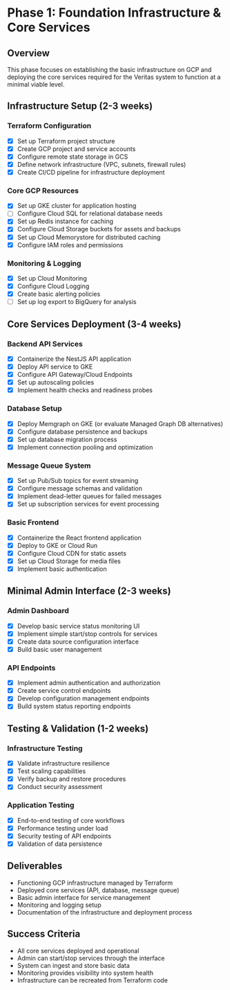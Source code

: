 # Phase 1: Foundation Infrastructure & Core Services

## Overview
This phase focuses on establishing the basic infrastructure on GCP and deploying the core services required for the Veritas system to function at a minimal viable level.

## Infrastructure Setup (2-3 weeks)

### Terraform Configuration
- [x] Set up Terraform project structure
- [x] Create GCP project and service accounts
- [x] Configure remote state storage in GCS
- [x] Define network infrastructure (VPC, subnets, firewall rules)
- [x] Create CI/CD pipeline for infrastructure deployment

### Core GCP Resources
- [x] Set up GKE cluster for application hosting
- [ ] Configure Cloud SQL for relational database needs
- [x] Set up Redis instance for caching
- [x] Configure Cloud Storage buckets for assets and backups
- [x] Set up Cloud Memorystore for distributed caching
- [x] Configure IAM roles and permissions

### Monitoring & Logging
- [x] Set up Cloud Monitoring
- [x] Configure Cloud Logging
- [x] Create basic alerting policies
- [ ] Set up log export to BigQuery for analysis

## Core Services Deployment (3-4 weeks)

### Backend API Services
- [x] Containerize the NestJS API application
- [x] Deploy API service to GKE
- [x] Configure API Gateway/Cloud Endpoints
- [x] Set up autoscaling policies
- [x] Implement health checks and readiness probes

### Database Setup
- [x] Deploy Memgraph on GKE (or evaluate Managed Graph DB alternatives)
- [x] Configure database persistence and backups
- [x] Set up database migration process
- [x] Implement connection pooling and optimization

### Message Queue System
- [x] Set up Pub/Sub topics for event streaming
- [x] Configure message schemas and validation
- [x] Implement dead-letter queues for failed messages
- [x] Set up subscription services for event processing

### Basic Frontend
- [x] Containerize the React frontend application
- [x] Deploy to GKE or Cloud Run
- [x] Configure Cloud CDN for static assets
- [x] Set up Cloud Storage for media files
- [x] Implement basic authentication

## Minimal Admin Interface (2-3 weeks)

### Admin Dashboard
- [x] Develop basic service status monitoring UI
- [x] Implement simple start/stop controls for services
- [x] Create data source configuration interface
- [x] Build basic user management

### API Endpoints
- [x] Implement admin authentication and authorization
- [x] Create service control endpoints
- [x] Develop configuration management endpoints
- [x] Build system status reporting endpoints

## Testing & Validation (1-2 weeks)

### Infrastructure Testing
- [x] Validate infrastructure resilience
- [x] Test scaling capabilities
- [x] Verify backup and restore procedures
- [x] Conduct security assessment

### Application Testing
- [x] End-to-end testing of core workflows
- [x] Performance testing under load
- [x] Security testing of API endpoints
- [x] Validation of data persistence

## Deliverables
- Functioning GCP infrastructure managed by Terraform
- Deployed core services (API, database, message queue)
- Basic admin interface for service management
- Monitoring and logging setup
- Documentation of the infrastructure and deployment process

## Success Criteria
- All core services deployed and operational
- Admin can start/stop services through the interface
- System can ingest and store basic data
- Monitoring provides visibility into system health
- Infrastructure can be recreated from Terraform code 